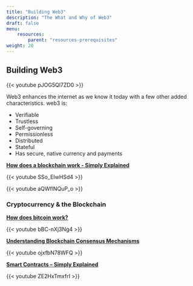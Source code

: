 ```yaml
---
title: "Building Web3"
description: "The What and Why of Web3"
draft: false
menu:
    resources:
        parent: "resources-prerequisites"
weight: 20
---
```


## Building Web3

{{< youtube pJOG5Ql7ZD0 >}}

Web3 enhances the internet as we know it today with a few other added characteristics. web3 is:

* Verifiable
* Trustless
* Self-governing
* Permissionless
* Distributed
* Stateful
* Has secure, native currency and payments

[**How does a blockchain work - Simply Explained**](https://youtu.be/SSo_EIwHSd4)

{{< youtube SSo_EIwHSd4 >}}

{{< youtube aQWflNQuP_o >}}

### Cryptocurrency & the Blockchain

[**How does bitcoin work?**](https://youtu.be/bBC-nXj3Ng4)

{{< youtube bBC-nXj3Ng4 >}}

[**Understanding Blockchain Consensus Mechanisms**](https://youtu.be/ojxfbN78WFQ)

{{< youtube ojxfbN78WFQ >}}

[**Smart Contracts – Simply Explained**](https://youtu.be/ZE2HxTmxfrI)

{{< youtube ZE2HxTmxfrI >}}
